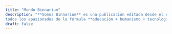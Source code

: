 ```yaml
---
title: "Mundo Binnarium"
description: "**Somos Binnarium** es una publicación editada desde el corazón de nuestra empresa para
todos los apasionados de la fórmula **educación + humanismo + tecnología**."
draft: false
---
```

